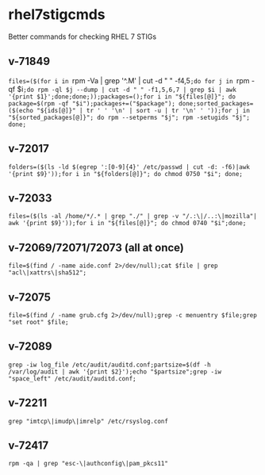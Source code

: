 # rhel7stigcmds
Better commands for checking RHEL 7 STIGs

## v-71849
`files=($(for i in `rpm -Va | grep '^.M' | cut -d " " -f4,5`;do for j in `rpm -qf $i`;do rpm -ql $j --dump | cut -d " " -f1,5,6,7 | grep $i | awk '{print $1}';done;done;));packages=();for i in "${files[@]}"; do package=$(rpm -qf "$i");packages+=("$package"); done;sorted_packages=($(echo "${ids[@]}" | tr ' ' '\n' | sort -u | tr '\n' ' '));for j in "${sorted_packages[@]}"; do rpm --setperms "$j"; rpm -setugids "$j"; done;`

## v-72017
`folders=($(ls -ld $(egrep ':[0-9]{4}' /etc/passwd | cut -d: -f6)|awk '{print $9}'));for i in "${folders[@]}"; do chmod 0750 "$i"; done;`

## v-72033
`files=($(ls -al /home/*/.* | grep "./" | grep -v "/.:\|/..:\|mozilla"| awk '{print $9}'));for i in "${files[@]}"; do chmod 0740 "$i";done;`

## v-72069/72071/72073 (all at once)
`file=$(find / -name aide.conf 2>/dev/null);cat $file | grep "acl\|xattrs\|sha512";`

## v-72075
`file=$(find / -name grub.cfg 2>/dev/null);grep -c menuentry $file;grep "set root" $file;`

## v-72089
`grep -iw log_file /etc/audit/auditd.conf;partsize=$(df -h /var/log/audit | awk '{print $2}');echo "$partsize";grep -iw "space_left" /etc/audit/auditd.conf;`

## v-72211
`grep "imtcp\|imudp\|imrelp" /etc/rsyslog.conf`

## v-72417
`rpm -qa | grep "esc-\|authconfig\|pam_pkcs11"`
